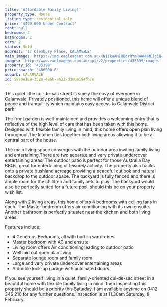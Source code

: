 ```yaml
---
title: 'Affordable Family Living!'
property_type: House
listing_type: residential_sale
price: '$499,000 Under Contract'
rent: null
bedrooms: 4
bathrooms: 2
cars: 2
status: Sold
address: '17 Clembury Place, CALAMVALE'
main_image: 'https://img.eagleagent.com.au/KNjikaAMI0BorQYmRWWNMHCJg1Q=/1280x854/smart/https://s3-us-west-2.amazonaws.com/eagleagent-orig/images/6824149/116036819-image-M.jpg'
images: 'http://www.eagleagent.com.au/api/v2/properties/435399/images'
property_id: '435399'
price_search: '480000.0'
suburb: CALAMVALE
id: 5970e189-352a-496b-a622-d300e194fb7e
---
```

This quiet little cul-de-sac street is surely the envy of everyone in Calamvale. Privately positioned, this home will offer a unique blend of peace and tranquillity which maintains easy access to Calamvale District park.

The front garden is well-maintained and provides a welcoming entry that is reflective of the high level of care that has been taken with this home. Designed with flexible family living in mind, this home offers open plan living throughout.The kitchen ties together both living areas allowing it to be a central part of the house.

The main living space converges with the outdoor area inviting family living and entertaining.There are two separate and very private undercover entertaining areas. The outdoor patio is perfect for those Australia Day BBQs, great for entertaining or leisurely activity. The property also backs onto a private bushland acreage providing a peaceful outlook and natural backdrop to the outdoor space. The backyard is fully fenced and there is ample room for the children and family pets to play. The backyard would also be perfectly suited for a future pool, should this be on your property wish list.

Along with 2 living areas, this home offers 4 bedrooms with ceiling fans in each. The Master bedroom offers air conditioning with its own ensuite. Another bathroom is perfectly situated near the kitchen and both living areas.

Features include;
* 4 Generous Bedrooms, all with built-in wardrobes
* Master bedroom with AC and ensuite
* Living room offers Air conditioning leading to outdoor patio
* Well laid out open plan living
* Separate lounge room and family room
* Large and very private undercover entertaining areas
* A double lock-up garage with automated doors

If you see yourself living in a quiet, family-oriented cul-de-sac street in a beautiful home with flexible family living in mind, then inspecting this property should be a priority this Saturday. I am available anytime on 0412 345 210 for any further questions. Inspection is at 11.30am Saturday, 8 February.